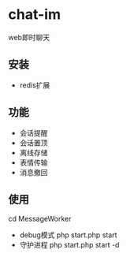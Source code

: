 # chat-im
web即时聊天

## 安装
- redis扩展

## 功能
- 会话提醒
- 会话置顶
- 离线存储
- 表情传输
- 消息撤回

## 使用
cd MessageWorker
- debug模式
php start.php start 
- 守护进程
php start.php start -d
